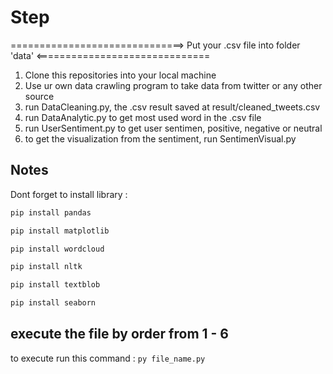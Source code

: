 # Step 
==============================> Put your .csv file into folder 'data' <==============================


1. Clone this repositories into your local machine
2. Use ur own data crawling program to take data from twitter or any other source
3. run DataCleaning.py, the .csv result saved at result/cleaned_tweets.csv
4. run DataAnalytic.py to get most used word in the .csv file
5. run UserSentiment.py to get user sentimen, positive, negative or neutral
6. to get the visualization from the sentiment, run SentimenVisual.py


## Notes
Dont forget to install library :
```bash 
pip install pandas
```
```bash 
pip install matplotlib
```
```bash 
pip install wordcloud
 ```
```bash 
pip install nltk
```
```bash 
pip install textblob
```
```bash 
pip install seaborn
```

## execute the file by order from 1 - 6 
to execute run this command : ```py file_name.py```
